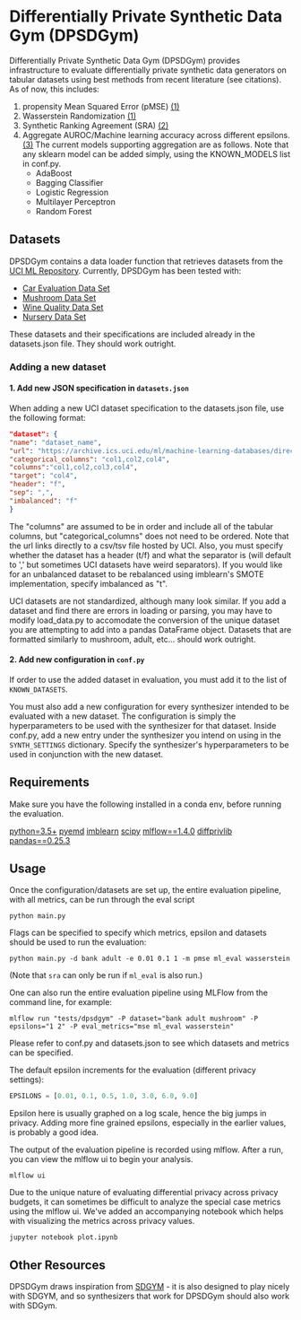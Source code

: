 # Differentially Private Synthetic Data Gym (DPSDGym)
Differentially Private Synthetic Data Gym (DPSDGym) provides infrastructure to evaluate differentially private synthetic data generators on tabular datasets using best methods from recent literature (see citations). As of now, this includes:
1. propensity Mean Squared Error (pMSE) [(1)](https://arxiv.org/pdf/2004.07740.pdf)
2. Wasserstein Randomization [(1)](https://arxiv.org/pdf/2004.07740.pdf)
3. Synthetic Ranking Agreement (SRA) [(2)](https://arxiv.org/pdf/1806.11345.pdf) 
4. Aggregate AUROC/Machine learning accuracy across different epsilons. [(3)](https://openreview.net/pdf?id=S1zk9iRqF7) The current models supporting aggregation are as follows. Note that any sklearn model can be added simply, using the KNOWN_MODELS list in conf.py.
    * AdaBoost
    * Bagging Classifier
    * Logistic Regression
    * Multilayer Perceptron
    * Random Forest

    
## Datasets
DPSDGym contains a data loader function that retrieves datasets from the [UCI ML Repository](https://archive.ics.uci.edu/ml/datasets.php). Currently, DPSDGym has been tested with:
* [Car Evaluation Data Set](https://archive.ics.uci.edu/ml/datasets/Car+Evaluation)
* [Mushroom Data Set](https://archive.ics.uci.edu/ml/datasets/Mushroom)
* [Wine Quality Data Set](https://archive.ics.uci.edu/ml/datasets/wine+quality)
* [Nursery Data Set](https://archive.ics.uci.edu/ml/datasets/nursery)

These datasets and their specifications are included already in the datasets.json file. They should work outright.

### Adding a new dataset
#### 1. Add new JSON specification in `datasets.json`
When adding a new UCI dataset specification to the datasets.json file, use the following format:
```json
"dataset": {
"name": "dataset_name",
"url": "https://archive.ics.uci.edu/ml/machine-learning-databases/direct/link/to/data.data",
"categorical_columns": "col1,col2,col4",
"columns":"col1,col2,col3,col4",
"target": "col4",
"header": "f",
"sep": ",",
"imbalanced": "f"
}
```
The "columns" are assumed to be in order and include all of the tabular columns, but "categorical_columns" does not need to be ordered. Note that the url links directly to a csv/tsv file hosted by UCI. Also, you must specify whether the dataset has a header (t/f) and what the separator is (will default to ',' but sometimes UCI datasets have weird separators). If you would like for an unbalanced dataset to be rebalanced using imblearn's SMOTE implementation, specify imbalanced as "t".

UCI datasets are not standardized, although many look similar. If you add a dataset and find there are errors in loading or parsing, you may have to modify load_data.py to accomodate the conversion of the unique dataset you are attempting to add into a pandas DataFrame object. Datasets that are formatted similarly to mushroom, adult, etc... should work outright.

#### 2. Add new configuration in `conf.py`
If order to use the added dataset in evaluation, you must add it to the list of `KNOWN_DATASETS`. 

You must also add a new configuration for every synthesizer intended to be evaluated with a new dataset. The configuration is simply the hyperparameters to be used with the synthesizer for that dataset. Inside conf.py, add a new entry under the synthesizer you intend on using in the `SYNTH_SETTINGS` dictionary. Specify the synthesizer's hyperparameters to be used in conjunction with the new dataset.
## Requirements
Make sure you have the following installed in a conda env, before running the evaluation.

[python=3.5+](https://www.python.org/downloads/)
[pyemd](https://github.com/wmayner/pyemd)
[imblearn](https://pypi.org/project/imbalanced-learn/)
[scipy](https://www.scipy.org/scipylib/download.html)
[mlflow==1.4.0](https://pypi.org/project/mlflow/)
[diffprivlib](https://github.com/IBM/differential-privacy-library)
[pandas==0.25.3](https://pypi.org/project/pandas/)
## Usage
Once the configuration/datasets are set up, the entire evaluation pipeline, with all metrics, can be run through the eval script
```
python main.py
```
Flags can be specified to specify which metrics, epsilon and datasets should be used to run the evaluation:
```
python main.py -d bank adult -e 0.01 0.1 1 -m pmse ml_eval wasserstein
```
(Note that `sra` can only be run if `ml_eval` is also run.)

One can also run the entire evaluation pipeline using MLFlow from the command line, for example:
```
mlflow run "tests/dpsdgym" -P dataset="bank adult mushroom" -P epsilons="1 2" -P eval_metrics="mse ml_eval wasserstein"
```
Please refer to conf.py and datasets.json to see which datasets and metrics can be specified.

The default epsilon increments for the evaluation (different privacy settings):
```python
EPSILONS = [0.01, 0.1, 0.5, 1.0, 3.0, 6.0, 9.0]
```
Epsilon here is usually graphed on a log scale, hence the big jumps in privacy. Adding more fine grained epsilons, especially in the earlier values, is probably a good idea.

The output of the evaluation pipeline is recorded using mlflow. After a run, you can view the mlflow ui to begin your analysis.
```
mlflow ui
```
Due to the unique nature of evaluating differential privacy across privacy budgets, it can sometimes be difficult to analyze the special case metrics using the mlflow ui. We've added an accompanying notebook which helps with visualizing the metrics across privacy values.
```
jupyter notebook plot.ipynb
```

## Other Resources
DPSDGym draws inspiration from [SDGYM](https://github.com/sdv-dev/SDGym) - it is also designed to play nicely with SDGYM, and so synthesizers that work for DPSDGym should also work with SDGym.
